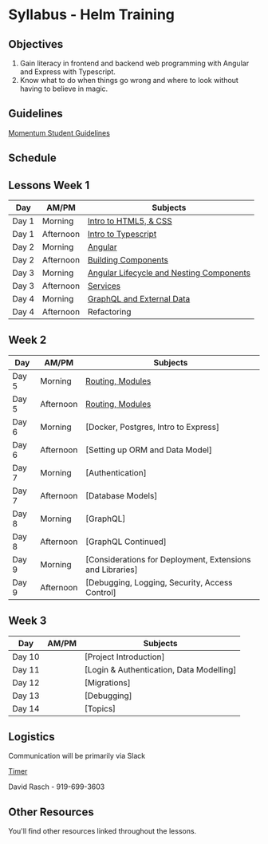 # Syllabus - Helm Training

## Objectives

1. Gain literacy in frontend and backend web programming with Angular and Express with Typescript.
2. Know what to do when things go wrong and where to look without having to believe in magic.

## Guidelines

[Momentum Student Guidelines](guidelines.md)

## Schedule

## Lessons Week 1

| Day | AM/PM | Subjects|
| --- | --- |--- |
| Day 1  | Morning | [Intro to HTML5, & CSS](html5.md) |
| Day 1  | Afternoon | [Intro to Typescript](typescript.md) |
| Day 2  | Morning | [Angular](angular.md) |
| Day 2  | Afternoon | [Building Components](angular.md) |
| Day 3  | Morning | [Angular Lifecycle and Nesting Components](angular2.md) |
| Day 3  | Afternoon | [Services](angular2.md) |
| Day 4  | Morning | [GraphQL and External Data](graphql.md) |
| Day 4  | Afternoon | Refactoring |

## Week 2

| Day | AM/PM | Subjects|
| --- | --- |--- |
| Day 5 | Morning | [Routing, Modules](angular3.md) |
| Day 5 | Afternoon | [Routing, Modules](angular3.md) |
| Day 6 | Morning | [Docker, Postgres, Intro to Express] |
| Day 6 | Afternoon | [Setting up ORM and Data Model] |
| Day 7 | Morning | [Authentication] |
| Day 7 | Afternoon | [Database Models] |
| Day 8 | Morning | [GraphQL] |
| Day 8 | Afternoon | [GraphQL Continued] |
| Day 9 | Morning | [Considerations for Deployment, Extensions and Libraries] |
| Day 9 | Afternoon | [Debugging, Logging, Security, Access Control] |

## Week 3

| Day | AM/PM | Subjects|
| --- | --- |--- |
| Day 10 | | [Project Introduction] |
| Day 11 | | [Login & Authentication, Data Modelling] |
| Day 12 | | [Migrations] |
| Day 13 | | [Debugging] |
| Day 14 | | [Topics] |

## Logistics

Communication will be primarily via Slack

[Timer](https://cuckoo.team/momentum-helm)

David Rasch - 919-699-3603

## Other Resources

You'll find other resources linked throughout the lessons.
